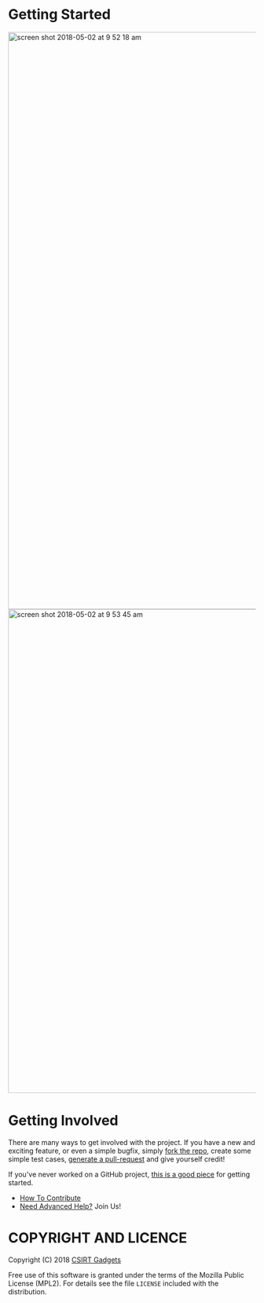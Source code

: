 # Getting Started

<img width="1175" alt="screen shot 2018-05-02 at 9 52 18 am" src="https://user-images.githubusercontent.com/474878/39527101-9e75b164-4dee-11e8-9b2d-ba2752a0d624.png">

<img width="985" alt="screen shot 2018-05-02 at 9 53 45 am" src="https://user-images.githubusercontent.com/474878/39527152-c80e59ea-4dee-11e8-9546-2c0bf145352a.png">

# Getting Involved

There are many ways to get involved with the project. If you have a new and exciting feature, or even a simple bugfix, simply [fork the repo](https://help.github.com/articles/fork-a-repo), create some simple test cases, [generate a pull-request](https://help.github.com/articles/using-pull-requests) and give yourself credit!

If you've never worked on a GitHub project, [this is a good piece](https://guides.github.com/activities/contributing-to-open-source) for getting started.

* [How To Contribute](contributing.md)  
* [Need Advanced Help?](https://csirtg.io/support) Join Us!
 

# COPYRIGHT AND LICENCE

Copyright (C) 2018 [CSIRT Gadgets](http://csirtgadgets.com)

Free use of this software is granted under the terms of the Mozilla Public License (MPL2). For details see the file `LICENSE` included with the distribution.
